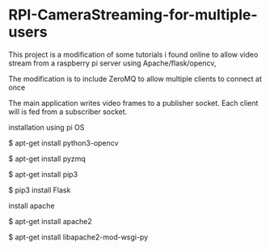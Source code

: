 # RPI-CameraStreaming-for-multiple-users

This project is a modification of some tutorials i found online to allow video stream from a raspberry pi server using Apache/flask/opencv,

The modification is to include ZeroMQ to allow multiple clients to connect at once

The main application writes video frames to a publisher socket. Each client will is fed from a subscriber socket.


installation using pi OS

$ apt-get install python3-opencv

$ apt-get install pyzmq

$ apt-get install pip3

$ pip3 install Flask


install apache

$ apt-get install apache2

$ apt-get install libapache2-mod-wsgi-py


